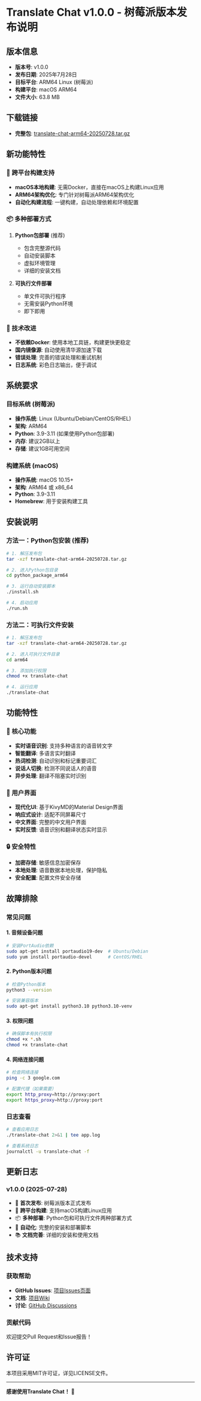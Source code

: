 # Translate Chat v1.0.0 - 树莓派版本发布说明

## 版本信息
- **版本号**: v1.0.0
- **发布日期**: 2025年7月28日
- **目标平台**: ARM64 Linux (树莓派)
- **构建平台**: macOS ARM64
- **文件大小**: 63.8 MB

## 下载链接
- **完整包**: [translate-chat-arm64-20250728.tar.gz](translate-chat-arm64-20250728.tar.gz)

## 新功能特性

### 🚀 跨平台构建支持
- **macOS本地构建**: 无需Docker，直接在macOS上构建Linux应用
- **ARM64架构优化**: 专门针对树莓派ARM64架构优化
- **自动化构建流程**: 一键构建，自动处理依赖和环境配置

### 📦 多种部署方式
1. **Python包部署** (推荐)
   - 包含完整源代码
   - 自动安装脚本
   - 虚拟环境管理
   - 详细的安装文档

2. **可执行文件部署**
   - 单文件可执行程序
   - 无需安装Python环境
   - 即下即用

### 🔧 技术改进
- **不依赖Docker**: 使用本地工具链，构建更快更稳定
- **国内镜像源**: 自动使用清华源加速下载
- **错误处理**: 完善的错误处理和重试机制
- **日志系统**: 彩色日志输出，便于调试

## 系统要求

### 目标系统 (树莓派)
- **操作系统**: Linux (Ubuntu/Debian/CentOS/RHEL)
- **架构**: ARM64
- **Python**: 3.9-3.11 (如果使用Python包部署)
- **内存**: 建议2GB以上
- **存储**: 建议1GB可用空间

### 构建系统 (macOS)
- **操作系统**: macOS 10.15+
- **架构**: ARM64 或 x86_64
- **Python**: 3.9-3.11
- **Homebrew**: 用于安装构建工具

## 安装说明

### 方法一：Python包安装 (推荐)

```bash
# 1. 解压发布包
tar -xzf translate-chat-arm64-20250728.tar.gz

# 2. 进入Python包目录
cd python_package_arm64

# 3. 运行自动安装脚本
./install.sh

# 4. 启动应用
./run.sh
```

### 方法二：可执行文件安装

```bash
# 1. 解压发布包
tar -xzf translate-chat-arm64-20250728.tar.gz

# 2. 进入可执行文件目录
cd arm64

# 3. 添加执行权限
chmod +x translate-chat

# 4. 运行应用
./translate-chat
```

## 功能特性

### 🎯 核心功能
- **实时语音识别**: 支持多种语言的语音转文字
- **智能翻译**: 多语言实时翻译
- **热词检测**: 自动识别和标记重要词汇
- **说话人切换**: 检测不同说话人的语音
- **异步处理**: 翻译不阻塞实时识别

### 🎨 用户界面
- **现代化UI**: 基于KivyMD的Material Design界面
- **响应式设计**: 适配不同屏幕尺寸
- **中文界面**: 完整的中文用户界面
- **实时反馈**: 语音识别和翻译状态实时显示

### 🔒 安全特性
- **加密存储**: 敏感信息加密保存
- **本地处理**: 语音数据本地处理，保护隐私
- **安全配置**: 配置文件安全存储

## 故障排除

### 常见问题

#### 1. 音频设备问题
```bash
# 安装PortAudio依赖
sudo apt-get install portaudio19-dev  # Ubuntu/Debian
sudo yum install portaudio-devel      # CentOS/RHEL
```

#### 2. Python版本问题
```bash
# 检查Python版本
python3 --version

# 安装兼容版本
sudo apt-get install python3.10 python3.10-venv
```

#### 3. 权限问题
```bash
# 确保脚本有执行权限
chmod +x *.sh
chmod +x translate-chat
```

#### 4. 网络连接问题
```bash
# 检查网络连接
ping -c 3 google.com

# 配置代理（如果需要）
export http_proxy=http://proxy:port
export https_proxy=http://proxy:port
```

### 日志查看
```bash
# 查看应用日志
./translate-chat 2>&1 | tee app.log

# 查看系统日志
journalctl -u translate-chat -f
```

## 更新日志

### v1.0.0 (2025-07-28)
- 🎉 **首次发布**: 树莓派版本正式发布
- 🚀 **跨平台构建**: 支持macOS构建Linux应用
- 📦 **多种部署**: Python包和可执行文件两种部署方式
- 🔧 **自动化**: 完整的安装和部署脚本
- 📚 **文档完善**: 详细的安装和使用文档

## 技术支持

### 获取帮助
- **GitHub Issues**: [项目Issues页面](https://github.com/manwjh/Translate-Chat/issues)
- **文档**: [项目Wiki](https://github.com/manwjh/Translate-Chat/wiki)
- **讨论**: [GitHub Discussions](https://github.com/manwjh/Translate-Chat/discussions)

### 贡献代码
欢迎提交Pull Request和Issue报告！

## 许可证
本项目采用MIT许可证，详见LICENSE文件。

---

**感谢使用Translate Chat！** 🎉 